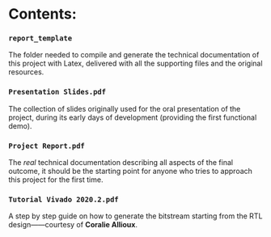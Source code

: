 # Contents:
### `report_template`
The folder needed to compile and generate the technical documentation of this project with Latex, delivered with all the supporting files and the original resources.
### `Presentation Slides.pdf`
The collection of slides originally used for the oral presentation of the project, during its early days of development (providing the first functional demo).
### `Project Report.pdf`
The _real_ technical documentation describing all aspects of the final outcome, it should be the starting point for anyone who tries to approach this project for the first time. 
### `Tutorial Vivado 2020.2.pdf`
A step by step guide on how to generate the bitstream starting from the RTL design——courtesy of **Coralie Allioux**.
